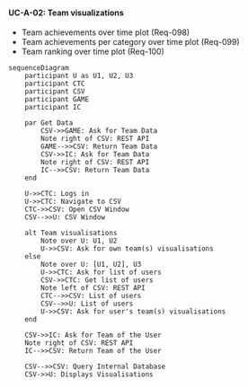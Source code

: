 #### UC-A-02: Team visualizations

- Team achievements over time plot (Req-098)
- Team achievements per category over time plot (Req-099)
- Team ranking over time plot (Req-100)

```mermaid
sequenceDiagram
    participant U as U1, U2, U3
    participant CTC
    participant CSV
    participant GAME
    participant IC

    par Get Data
        CSV->>GAME: Ask for Team Data
        Note right of CSV: REST API
        GAME-->>CSV: Return Team Data
        CSV->>IC: Ask for Team Data
        Note right of CSV: REST API
        IC-->>CSV: Return Team Data
    end

    U->>CTC: Logs in
    U->>CTC: Navigate to CSV
    CTC->>CSV: Open CSV Window
    CSV-->>U: CSV Window

    alt Team visualisations
        Note over U: U1, U2
        U->>CSV: Ask for own team(s) visualisations
    else
        Note over U: [U1, U2], U3
        U->>CTC: Ask for list of users
        CSV->>CTC: Get list of users
        Note left of CSV: REST API
        CTC-->>CSV: List of users
        CSV-->>U: List of users
        U->>CSV: Ask for user's team(s) visualisations
    end 

    CSV->>IC: Ask for Team of the User
    Note right of CSV: REST API
    IC-->>CSV: Return Team of the User

    CSV-->>CSV: Query Internal Database
    CSV->>U: Displays Visualisations
```
